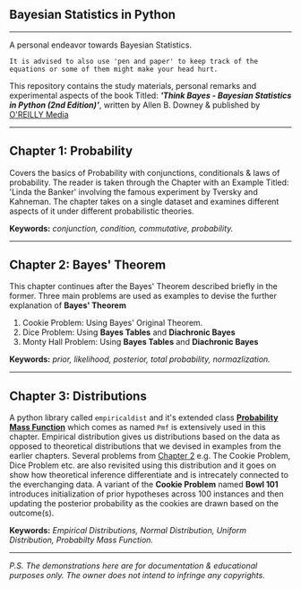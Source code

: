 ## Bayesian Statistics in Python
___
A personal endeavor towards Bayesian Statistics. 

``It is advised to also use 'pen and paper' to keep track of the equations or some of them might make your head hurt.``

This repository contains the study materials, personal remarks and experimental aspects of the book Titled: _**'Think Bayes - Bayesian Statistics in Python (2nd Edition)'**_, written by Allen B. Downey & published by [O'REILLY Media](https://www.oreilly.com/)

___

## Chapter 1: Probability
Covers the basics of Probability with conjunctions, conditionals & laws of probability. The reader is taken through the Chapter with an Example Titled: 'Linda the Banker' involving the famous experiment by Tversky and Kahneman. The chapter takes on a single dataset and examines different aspects of it under different probabilistic theories.

**Keywords:** *conjunction, condition, commutative, probability.*
___

## Chapter 2: Bayes' Theorem
This chapter continues after the Bayes' Theorem described briefly in the former. 
Three main problems are used as examples to devise the further explanation of **Bayes' Theorem**
1. Cookie Problem: Using Bayes' Original Theorem.
2. Dice Problem: Using **Bayes Tables** and **Diachronic Bayes**
3. Monty Hall Problem: Using **Bayes Tables** and **Diachronic Bayes**

**Keywords:** *prior, likelihood, posterior, total probability, normazlization.*
___

## Chapter 3: Distributions
A python library called `empiricaldist` and it's extended class [**Probability Mass Function**](https://en.wikipedia.org/wiki/Probability_mass_function) which comes as named `Pmf` is extensively used in this chapter. Empirical distribution gives us distributions based on the data as opposed to theoretical distributions that we devised in examples from the earlier chapters. Several problems from [Chapter 2](https://github.com/iamzehan/think_bayes/blob/main/README.md#chapter-2-bayes-theorem) e.g. The Cookie Problem, Dice Problem etc. are also revisited using this distribution and it goes on show how theoretical inference differentiate and is intrecately connected to the everchanging data. A variant of the **Cookie Problem** named **Bowl 101** introduces initialization of prior hypotheses across 100 instances and then updating the posterior probability as the cookies are drawn based on the outcome(s).

**Keywords:** _Empirical Distributions, Normal Distribution, Uniform Distribution, Probabilty Mass Function._
___

<i> P.S. The demonstrations here are for documentation & educational purposes only. The owner does not intend to infringe any copyrights.</i>


